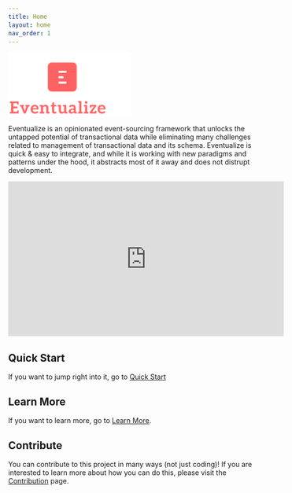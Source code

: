 ```yaml
---
title: Home
layout: home
nav_order: 1
---
```

<img src="images/dark-theme-logo.png" width="250"/>

Eventualize is an opinionated event-sourcing framework that unlocks the untapped potential of transactional data while eliminating many challenges related to management of transactional data and its schema.
Eventualize is quick & easy to integrate, and while it is working with new paradigms and patterns under the hood, it abstracts most of it away and does not distrupt development.

<iframe width="560" height="315" src="https://www.youtube.com/embed/CNI96Ruj2pI?si=oTzNYcwsrhMxjUoK" title="YouTube video player" frameborder="0" allow="accelerometer; autoplay; clipboard-write; encrypted-media; gyroscope; picture-in-picture; web-share" allowfullscreen></iframe>

## Quick Start
If you want to jump right into it, go to [Quick Start](quick-start)

## Learn More
If you want to learn more, go to [Learn More](learn-more).

## Contribute
You can contribute to this project in many ways (not just coding)!
If you are interested to learn more about how you can do this, please visit the [Contribution](contribution) page.